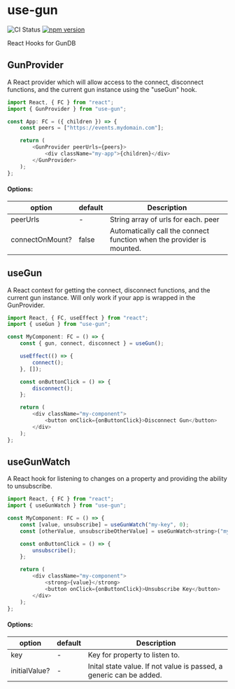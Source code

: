 # use-gun

![CI Status](https://img.shields.io/github/workflow/status/clarktozer/use-gun/CI)
[![npm version](https://img.shields.io/npm/v/use-gun.svg)](https://www.npmjs.com/package/use-gun)

React Hooks for GunDB

## GunProvider

A React provider which will allow access to the connect, disconnect functions, and the current gun instance using the "useGun" hook.

```js
import React, { FC } from "react";
import { GunProvider } from "use-gun";

const App: FC = ({ children }) => {
    const peers = ["https://events.mydomain.com"];

    return (
        <GunProvider peerUrls={peers}>
            <div className="my-app">{children}</div>
        </GunProvider>
    );
};
```

#### Options:

| option          | default | Description                                                           |
| --------------- | ------- | --------------------------------------------------------------------- |
| peerUrls        | -       | String array of urls for each. peer                                   |
| connectOnMount? | false   | Automatically call the connect function when the provider is mounted. |

## useGun

A React context for getting the connect, disconnect functions, and the current gun instance. Will only work if your app is wrapped in the GunProvider.

```js
import React, { FC, useEffect } from "react";
import { useGun } from "use-gun";

const MyComponent: FC = () => {
    const { gun, connect, disconnect } = useGun();

    useEffect(() => {
        connect();
    }, []);

    const onButtonClick = () => {
        disconnect();
    };

    return (
        <div className="my-component">
            <button onClick={onButtonClick}>Disconnect Gun</button>
        </div>
    );
};
```

## useGunWatch

A React hook for listening to changes on a property and providing the ability to unsubscribe.

```js
import React, { FC } from "react";
import { useGunWatch } from "use-gun";

const MyComponent: FC = () => {
    const [value, unsubscribe] = useGunWatch("my-key", 0);
    const [otherValue, unsubscribeOtherValue] = useGunWatch<string>("my-other-key");

    const onButtonClick = () => {
        unsubscribe();
    };

    return (
        <div className="my-component">
            <strong>{value}</strong>
            <button onClick={onButtonClick}>Unsubscribe Key</button>
        </div>
    );
};
```

#### Options:

| option        | default | Description                                                         |
| ------------- | ------- | ------------------------------------------------------------------- |
| key           | -       | Key for property to listen to.                                      |
| initialValue? | -       | Inital state value. If not value is passed, a generic can be added. |
